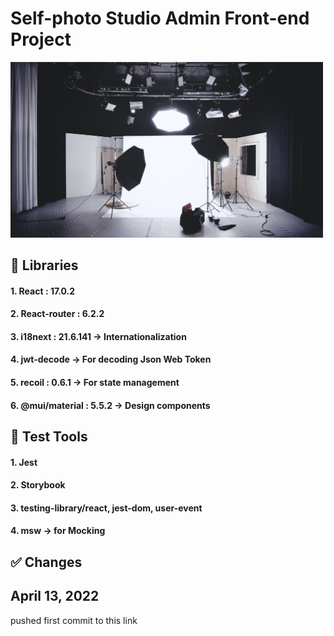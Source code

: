 # Self-photo Studio Admin Front-end Project

<img src="readme/self-photo-studio.jpg" width="500">

## :rocket: Libraries
####  1. React : 17.0.2
#### 2. React-router : 6.2.2
#### 3. i18next : 21.6.141 -> Internationalization
#### 4. jwt-decode -> For decoding Json Web Token
#### 5. recoil : 0.6.1 -> For state management
#### 6. @mui/material : 5.5.2 -> Design components

## :mag_right: Test Tools
#### 1. Jest
#### 2. Storybook
#### 3. testing-library/react, jest-dom, user-event
#### 4. msw -> for Mocking

## :white_check_mark: Changes

## April 13, 2022
pushed first commit to this link

